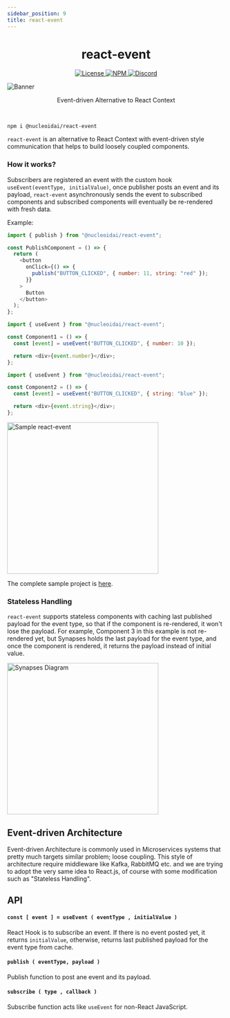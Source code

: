 ```yaml
---
sidebar_position: 9
title: react-event
---
```


<h1 align="center">react-event</h1>

<p align="center">
  <a href="https://www.apache.org/licenses/LICENSE-2.0">
    <img src="https://img.shields.io/badge/Apache-2.0-yellow?style=for-the-badge&logo=apache" alt="License" />
  </a>
  <a href="https://www.npmjs.com/package/@nucleoidai/react-event">
    <img src="https://img.shields.io/badge/NPM-red?style=for-the-badge&logo=npm" alt="NPM" />
  </a>
  <a href="https://discord.com/invite/eWXFCCuU5y">
    <img src="https://img.shields.io/badge/Discord-lightgrey?style=for-the-badge&logo=discord" alt="Discord" />
  </a>
</p>

![Banner](https://cdn.nucleoid.com/media/synapses-banner.png)

<p align="center">
  Event-driven Alternative to React Context
</p>

<br/>

```shell
npm i @nucleoidai/react-event
```

`react-event` is an alternative to React Context with event-driven style communication that helps to build loosely coupled components.

### How it works?

Subscribers are registered an event with the custom hook `useEvent(eventType, initialValue)`, once publisher posts an event and its payload, `react-event` asynchronously sends the event to subscribed components and subscribed components will eventually be re-rendered with fresh data.

Example:

```javascript
import { publish } from "@nucleoidai/react-event";

const PublishComponent = () => {
  return (
    <button
      onClick={() => {
        publish("BUTTON_CLICKED", { number: 11, string: "red" });
      }}
    >
      Button
    </button>
  );
};
```

```javascript
import { useEvent } from "@nucleoidai/react-event";

const Component1 = () => {
  const [event] = useEvent("BUTTON_CLICKED", { number: 10 });

  return <div>{event.number}</div>;
};
```

```javascript
import { useEvent } from "@nucleoidai/react-event";

const Component2 = () => {
  const [event] = useEvent("BUTTON_CLICKED", { string: "blue" });

  return <div>{event.string}</div>;
};
```

<img src="https://cdn.nucleoid.com/media/synapses-sample.gif" alt="Sample react-event" width="350" />

The complete sample project is [here](./sample).

### Stateless Handling

`react-event` supports stateless components with caching last published payload for the event type, so that if the component is re-rendered, it won't lose the payload. For example, Component 3 in this example is not re-rendered yet, but Synapses holds the last payload for the event type, and once the component is rendered, it returns the payload instead of initial value.

<img src="https://cdn.nucleoid.com/media/synapses.drawio.png" alt="Synapses Diagram" width="350" />

## Event-driven Architecture

Event-driven Architecture is commonly used in Microservices systems that pretty much targets similar problem; loose coupling. This style of architecture require middleware like Kafka, RabbitMQ etc. and we are trying to adopt the very same idea to React.js, of course with some modification such as "Stateless Handling".

## API

#### `const [ event ] = useEvent ( eventType , initialValue )`

React Hook is to subscribe an event. If there is no event posted yet, it returns `initialValue`, otherwise, returns last published payload for the event type from cache.

#### `publish ( eventType, payload )`

Publish function to post ane event and its payload.

#### `subscribe ( type , callback )`

Subscribe function acts like `useEvent` for non-React JavaScript.
